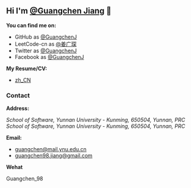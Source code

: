## Hi I'm [@Guangchen Jiang](https://github.com/GuangchenJ) 👋



**You can find me on:**

* GitHub as [@GuangchenJ](https://github.com/GuangchenJ)
* LeetCode-cn as [@姜广琛](https://leetcode-cn.com/u/jiang-guang-chen/)
* Twitter as [@GuangchenJ](https://twitter.com/GuangchenJ)
* Facebook as [@GuangchenJ](https://www.facebook.com/GuangchenJ)

**My Resume/CV:**

* [zh_CN](https://lc-resume.oss-cn-hangzhou.aliyuncs.com/1632538169-iNCzkM-JiangG_CV.pdf)
<!-- * [en-US]() *(To be added)* -->

### Contact

**Address:**

<i class="fas fa-map-marker-alt"></i> *School of Software, Yunnan University - Kunming, 650504, Yunnan, PRC*
<i class="far fa-map-marker-alt"></i> *School of Software, Yunnan University - Kunming, 650504, Yunnan, PRC*

**Email:**

* <i class="far fa-envelope-square"></i> <guangchen@mail.ynu.edu.cn>
* <i class="fal fa-envelope"></i> <guangchen98.jiang@gmail.com>

**Wehat**

<i class="fa fa-weixin"></i> Guangchen_98

<head> 
    <script defer src="https://use.fontawesome.com/releases/v5.15.4/js/all.js"></script> 
    <script defer src="https://use.fontawesome.com/releases/v5.15.4/js/v4-shims.js"></script> 
</head> 
<link rel="stylesheet" href="https://use.fontawesome.com/releases/v5.15.4/css/all.css">